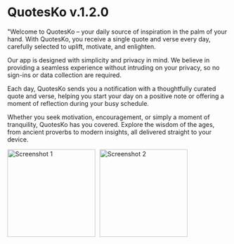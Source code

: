 ﻿# QuotesKo v.1.2.0


"Welcome to QuotesKo – your daily source of inspiration in the palm of your hand. With QuotesKo, you receive a single quote and verse every day, carefully selected to uplift, motivate, and enlighten.

Our app is designed with simplicity and privacy in mind. We believe in providing a seamless experience without intruding on your privacy, so no sign-ins or data collection are required.

Each day, QuotesKo sends you a notification with a thoughtfully curated quote and verse, helping you start your day on a positive note or offering a moment of reflection during your busy schedule.

Whether you seek motivation, encouragement, or simply a moment of tranquility, QuotesKo has you covered. Explore the wisdom of the ages, from ancient proverbs to modern insights, all delivered straight to your device.

<div style="display: grid; grid-template-columns: repeat(3, 1fr); gap: 10px;">
    <img src="https://github.com/user-attachments/assets/4bdf6a02-7550-42fd-8039-97e507d2da71" alt="Screenshot 1" width="200"/>
    <img src="https://github.com/user-attachments/assets/7183530c-db3a-4296-8e9c-50d612ab54ae" alt="Screenshot 2" width="200"/>
</div>
